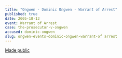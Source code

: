```yaml
---
title: "Ongwen - Dominic Ongwen - Warrant of Arrest"
published: true
date: 2005-10-13
event: Warrant of Arrest
case: the-prosecutor-v-ongwen
accused: dominic-ongwen
slug: ongwen-events-dominic-ongwen-warrant-of arrest
---
```


[Made public](http://www.icc-cpi.int/iccdocs/doc/doc97201.pdf)


